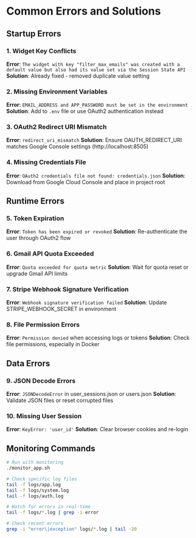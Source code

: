 # Common Errors and Solutions

## Startup Errors

### 1. Widget Key Conflicts
**Error**: `The widget with key "filter_max_emails" was created with a default value but also had its value set via the Session State API`
**Solution**: Already fixed - removed duplicate value setting

### 2. Missing Environment Variables
**Error**: `EMAIL_ADDRESS and APP_PASSWORD must be set in the environment`
**Solution**: Add to `.env` file or use OAuth2 authentication instead

### 3. OAuth2 Redirect URI Mismatch
**Error**: `redirect_uri_mismatch`
**Solution**: Ensure OAUTH_REDIRECT_URI matches Google Console settings (http://localhost:8505)

### 4. Missing Credentials File
**Error**: `OAuth2 credentials file not found: credentials.json`
**Solution**: Download from Google Cloud Console and place in project root

## Runtime Errors

### 5. Token Expiration
**Error**: `Token has been expired or revoked`
**Solution**: Re-authenticate the user through OAuth2 flow

### 6. Gmail API Quota Exceeded
**Error**: `Quota exceeded for quota metric`
**Solution**: Wait for quota reset or upgrade Gmail API limits

### 7. Stripe Webhook Signature Verification
**Error**: `Webhook signature verification failed`
**Solution**: Update STRIPE_WEBHOOK_SECRET in environment

### 8. File Permission Errors
**Error**: `Permission denied` when accessing logs or tokens
**Solution**: Check file permissions, especially in Docker

## Data Errors

### 9. JSON Decode Errors
**Error**: `JSONDecodeError` in user_sessions.json or users.json
**Solution**: Validate JSON files or reset corrupted files

### 10. Missing User Session
**Error**: `KeyError: 'user_id'`
**Solution**: Clear browser cookies and re-login

## Monitoring Commands

```bash
# Run with monitoring
./monitor_app.sh

# Check specific log files
tail -f logs/app.log
tail -f logs/system.log
tail -f logs/auth.log

# Watch for errors in real-time
tail -f logs/*.log | grep -i error

# Check recent errors
grep -i "error\|exception" logs/*.log | tail -20
```